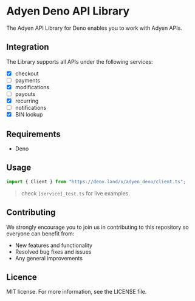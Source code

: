 # Adyen Deno API Library
The Adyen API Library for Deno enables you to work with Adyen APIs.

## Integration
The Library supports all APIs under the following services:

* [x] checkout
* [ ] payments
* [x] modifications
* [ ] payouts
* [x] recurring
* [ ] notifications
* [x] BIN lookup

## Requirements

* Deno

## Usage
```ts
import { Client } from "https://deno.land/x/adyen_deno/client.ts";
```
> check `[service]_test.ts` for live examples.

## Contributing
We strongly encourage you to join us in contributing to this repository so everyone can benefit from:
* New features and functionality
* Resolved bug fixes and issues
* Any general improvements

## Licence

MIT license. For more information, see the LICENSE file.
